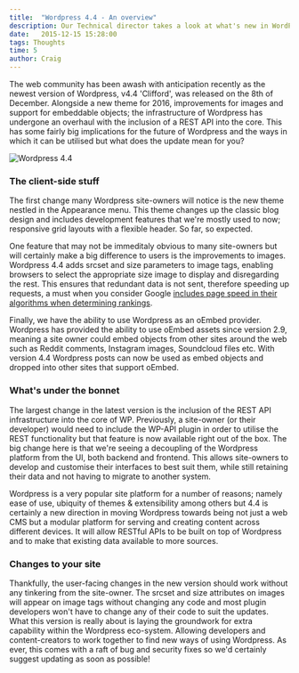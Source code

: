 ```yaml
---
title:  "Wordpress 4.4 - An overview"
description: Our Technical director takes a look at what's new in WordPress 4.4
date:   2015-12-15 15:28:00
tags: Thoughts
time: 5
author: Craig
---
```


The web community has been awash with anticipation recently as the newest version of Wordpress, v4.4 'Clifford', was released on the 8th of December. Alongside a new theme for 2016, improvements for images and support for embeddable objects; the infrastructure of Wordpress has undergone an overhaul with the inclusion of a REST API into the core. This has some fairly big implications for the future of Wordpress and the ways in which it can be utilised but what does the update mean for you?

![Wordpress 4.4](/img/wordpress-bg-medblue.png)

### The client-side stuff

The first change many Wordpress site-owners will notice is the new theme nestled in the Appearance menu. This theme changes up the classic blog design and includes development features that we're mostly used to now; responsive grid layouts with a flexible header. So far, so expected.

One feature that may not be immeditaly obvious to many site-owners but will certainly make a big difference to users is the improvements to images. Wordpress 4.4 adds srcset and size parameters to image tags, enabling browsers to select the appropriate size image to display and disregarding the rest. This ensures that redundant data is not sent, therefore speeding up requests, a must when you consider Google [includes page speed in their algorithms when determining rankings](https://moz.com/learn/seo/page-speed).

Finally, we have the ability to use Wordpress as an oEmbed provider. Wordpress has provided the ability to use oEmbed assets since version 2.9, meaning a site owner could embed objects from other sites around the web such as Reddit comments, Instagram images, Soundcloud files etc. With version 4.4 Wordpress posts can now be used as embed objects and dropped into other sites that support oEmbed.

### What's under the bonnet

The largest change in the latest version is the inclusion of the REST API infrastructure into the core of WP. Previously, a site-owner (or their developer) would need to include the WP-API plugin in order to utilise the REST functionality but that feature is now available right out of the box. The big change here is that we're seeing a decoupling of the Wordpress platform from the UI, both backend and frontend. This allows site-owners to develop and customise their interfaces to best suit them, while still retaining their data and not having to migrate to another system.

Wordpress is a very popular site platform for a number of reasons; namely ease of use, ubiquity of themes & extensibility among others but 4.4 is certainly a new direction in moving Wordpress towards being not just a web CMS but a modular platform for serving and creating content across different devices. It will allow RESTful APIs to be built on top of Wordpress and to make that existing data available to more sources.

### Changes to your site

Thankfully, the user-facing changes in the new version should work without any tinkering from the site-owner. The srcset and size attributes on images will appear on image tags without changing any code and most plugin developers won't have to change any of their code to suit the updates. What this version is really about is laying the groundwork for extra capability within the Wordpress eco-system. Allowing developers and content-creators to work together to find new ways of using Wordpress. As ever, this comes with a raft of bug and security fixes so we'd certainly suggest updating as soon as possible!